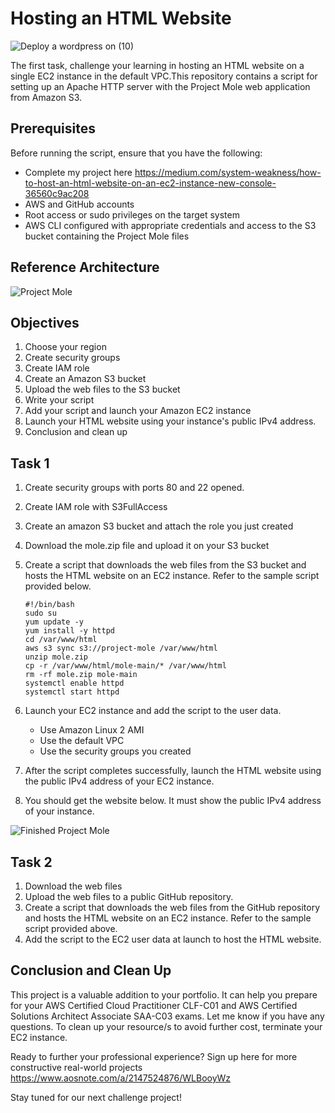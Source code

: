 # Hosting an HTML Website

![Deploy a wordpress on (10)](https://github.com/e-miguel/Mole-Project-S3/assets/134418850/60935eda-1ce4-4068-bacd-f133d8a69d5e)

The first task, challenge your learning in hosting an HTML website on a single EC2 instance in the default VPC.This repository contains a script for setting up an Apache HTTP server with the Project Mole web application from Amazon S3.

## Prerequisites

Before running the script, ensure that you have the following:

- Complete my project here https://medium.com/system-weakness/how-to-host-an-html-website-on-an-ec2-instance-new-console-36560c9ac208
- AWS and GitHub accounts
- Root access or sudo privileges on the target system
- AWS CLI configured with appropriate credentials and access to the S3 bucket containing the Project Mole files

## Reference Architecture

![Project Mole](https://github.com/e-miguel/Task-Mole/assets/134418850/42842bb0-0f4e-45ee-b43e-c4d45d7cdaa9)

## Objectives

1. Choose your region
2. Create security groups
3. Create IAM role
4. Create an Amazon S3 bucket
5. Upload the web files to the S3 bucket
6. Write your script
7. Add your script and launch your Amazon EC2 instance
8. Launch your HTML website using your instance's public IPv4 address.
9. Conclusion and clean up

## Task 1

1. Create security groups with ports 80 and 22 opened.
2. Create IAM role with S3FullAccess
3. Create an amazon S3 bucket and attach the role you just created
4. Download the mole.zip file and upload it on your S3 bucket
5. Create a script that downloads the web files from the S3 bucket and hosts the HTML website on an EC2 instance. Refer to the sample script provided below.

   ```shell
   #!/bin/bash
   sudo su
   yum update -y
   yum install -y httpd
   cd /var/www/html
   aws s3 sync s3://project-mole /var/www/html
   unzip mole.zip
   cp -r /var/www/html/mole-main/* /var/www/html
   rm -rf mole.zip mole-main
   systemctl enable httpd
   systemctl start httpd
   ```

6. Launch your EC2 instance and add the script to the user data.
   - Use Amazon Linux 2 AMI
   - Use the default VPC
   - Use the security groups you created

7. After the script completes successfully, launch the HTML website using the public IPv4 address of your EC2 instance.
8. You should get the website below. It must show the public IPv4 address of your instance.

![Finished Project Mole](https://github.com/e-miguel/Mole-Project-S3/assets/134418850/fcc78910-b190-48f0-a0c2-f00ece3abd38)

## Task 2

1. Download the web files
2. Upload the web files to a public GitHub repository.
3. Create a script that downloads the web files from the GitHub repository and hosts the HTML website on an EC2 instance. Refer to the sample script provided above.
4. Add the script to the EC2 user data at launch to host the HTML website.

## Conclusion and Clean Up

This project is a valuable addition to your portfolio. It can help you prepare for your AWS Certified Cloud Practitioner CLF-C01 and AWS Certified Solutions Architect Associate SAA-C03 exams. Let me know if you have any questions. To clean up your resource/s to avoid further cost, terminate your EC2 instance.

Ready to further your professional experience? Sign up here for more constructive real-world projects https://www.aosnote.com/a/2147524876/WLBooyWz

Stay tuned for our next challenge project!
